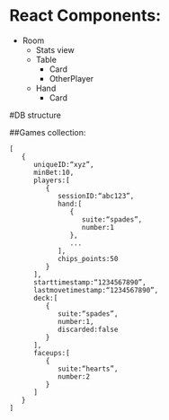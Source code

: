 
# React Components:
- Room
  - Stats view
  - Table
    - Card
    - OtherPlayer
  - Hand
    - Card




#DB structure

##Games collection:

```
[  
   {  
      uniqueID:“xyz”,
      minBet:10,
      players:[  
         {  
            sessionID:“abc123”,
            hand:[  
               {  
                  suite:“spades”,
                  number:1
               },
               ...
            ],
            chips_points:50
         }
      ],
      starttimestamp:“1234567890”,
      lastmovetimestamp:“1234567890”,
      deck:[  
         {  
            suite:“spades”,
            number:1,
            discarded:false
         }
      ],
      faceups:[  
         {  
            suite:“hearts”,
            number:2
         }
      ]
   }
]
```
